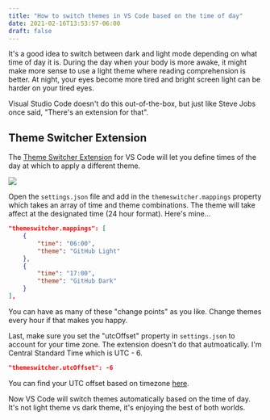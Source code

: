 ```yaml
---
title: "How to switch themes in VS Code based on the time of day"
date: 2021-02-16T13:53:57-06:00
draft: false
---
```


It's a good idea to switch between dark and light mode depending on what time of day it is. During the day when your body is more awake, it might make more sense to use a light theme where reading comprehension is better. At night, your eyes become more tired and bright screen light can be harder on your tired eyes.

Visual Studio Code doesn't do this out-of-the-box, but just like Steve Jobs once said, "There's an extension for that".

## Theme Switcher Extension

The [Theme Switcher Extension](https://marketplace.visualstudio.com/items?itemName=savioserra.theme-switcher) for VS Code will let you define times of the day at which to apply a different theme.

![](/media/vscode/auto-switch-themes/theme-switcher-extension.jpg)

Open the `settings.json` file and add in the `themeswitcher.mappings` property which takes an array of time and theme combinations. The theme will take affect at the designated time (24 hour format). Here's mine...

```json
"themeswitcher.mappings": [
    {
        "time": "06:00",
        "theme": "GitHub Light"
    },
    {
        "time": "17:00",
        "theme": "GitHub Dark"
    }
],
```

You can have as many of these "change points" as you like. Change themes every hour if that makes you happy.

Last, make sure you set the "utcOffset" property in `settings.json` to account for your time zone. The extension doesn't do that autmoatically. I'm Central Standard Time which is UTC - 6.

```json
"themeswitcher.utcOffset": -6
```

You can find your UTC offset based on timezone [here](https://www.timeanddate.com/time/zones/). 

Now VS Code will switch themes automatically based on the time of day. It's not light theme vs dark theme, it's enjoying the best of both worlds.


